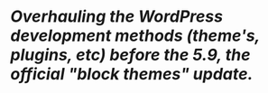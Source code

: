 # _Overhauling the WordPress development methods (theme's, plugins, etc) before the 5.9, the official "block themes" update._

